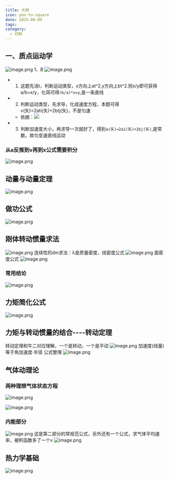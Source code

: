 ```yaml
---
title: 大物
icon: pen-to-square
date: 2025-08-09
tags: 
category:
  - 归档
---
```

## 一、质点运动学
![image.png](https://cdn.jsdelivr.net/gh/fakeppa/blog-img/20250809095206.png)
1、B
![image.png](https://cdn.jsdelivr.net/gh/fakeppa/blog-img/20250809102946.png)
- 1. 这题先消t，判断运动类型，x方向上at^2,y方向上bt^2.则x/y即可获得a/b=x/y，化简可得`(b/a)*x=y`,是一条直线
-  2. 判断运动类型，先求导，化成速度方程，本题可得v(矢)=2ati(矢)+2btj(矢)，不是匀速
	- 依据：![](https://cdn.jsdelivr.net/gh/fakeppa/blog-img/20250809103539.png)
- 3. 判断加速度大小，再求导一次就好了，得到`a(矢)=2ai(矢)+2bj(矢)`,是常数，故匀变速直线运动
### 从a反推到v再到x公式需要积分 
![image.png](https://cdn.jsdelivr.net/gh/fakeppa/blog-img/20250809120016.png)

## 动量与动量定理
![image.png](https://cdn.jsdelivr.net/gh/fakeppa/blog-img/20250812184109.png)
## 做功公式
![image.png](https://cdn.jsdelivr.net/gh/fakeppa/blog-img/20250812202258.png)

## 刚体转动惯量求法
![image.png](https://cdn.jsdelivr.net/gh/fakeppa/blog-img/20250812225106.png)
连续性的dm求法：λ是质量密度，线密度公式
![image.png](https://cdn.jsdelivr.net/gh/fakeppa/blog-img/20250812233059.png)
面密度公式
![image.png](https://cdn.jsdelivr.net/gh/fakeppa/blog-img/20250812233747.png)
### 常用结论
![image.png](https://cdn.jsdelivr.net/gh/fakeppa/blog-img/20250813001838.png)

## 力矩简化公式
![image.png](https://cdn.jsdelivr.net/gh/fakeppa/blog-img/20250813211206.png)
## 力矩与转动惯量的结合----转动定理
转动定理和牛二对应理解，一个是转动，一个是平动
![image.png](https://cdn.jsdelivr.net/gh/fakeppa/blog-img/20250813211414.png)
加速度(线量)等于角加速度·半径
公式整理
![image.png](https://cdn.jsdelivr.net/gh/fakeppa/blog-img/20250813221355.png)
## 气体动理论
### 两种理想气体状态方程
![image.png](https://cdn.jsdelivr.net/gh/fakeppa/blog-img/20250816232947.png)

![image.png](https://cdn.jsdelivr.net/gh/fakeppa/blog-img/20250816213909.png)
### 内能部分
![image.png](https://cdn.jsdelivr.net/gh/fakeppa/blog-img/20250816231314.png)
这是第二部分的常规范公式，另外还有一个公式，求气体平均速率，被积函数多了一个v
![image.png](https://cdn.jsdelivr.net/gh/fakeppa/blog-img/20250816214139.png)

## 热力学基础
![image.png](https://cdn.jsdelivr.net/gh/fakeppa/blog-img/20250817003949.png)
